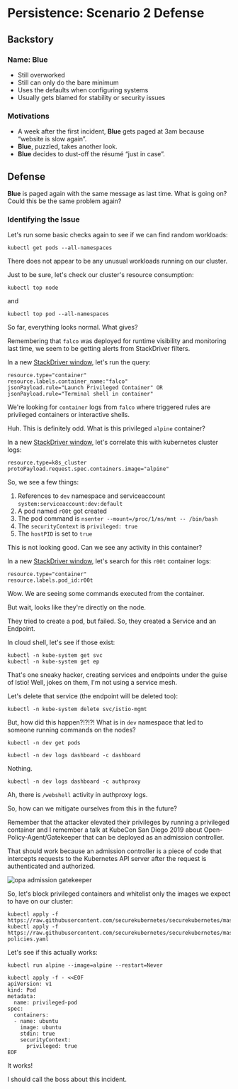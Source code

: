 # Persistence: Scenario 2 Defense

## Backstory

### Name: __Blue__

* Still overworked
* Still can only do the bare minimum
* Uses the defaults when configuring systems
* Usually gets blamed for stability or security issues

### Motivations

* A week after the first incident, __Blue__ gets paged at 3am because “website is slow again”.
* __Blue__, puzzled, takes another look.
* __Blue__ decides to dust-off the résumé “just in case”.

## Defense

__Blue__ is paged again with the same message as last time. What is going on? Could this be the same problem again?

### Identifying the Issue

Let's run some basic checks again to see if we can find random workloads:

```console
kubectl get pods --all-namespaces
```

There does not appear to be any unusual workloads running on our cluster.

Just to be sure, let's check our cluster's resource consumption:

```console
kubectl top node
```

and

```console
kubectl top pod --all-namespaces
```

So far, everything looks normal. What gives?

Remembering that `falco` was deployed for runtime visibility and monitoring last time, we seem to be getting alerts from StackDriver filters.

In a new <a href="https://console.cloud.google.com/logs/viewer" target="_blank">StackDriver window</a>, let's run the query:

```console
resource.type="container"
resource.labels.container_name:"falco"
jsonPayload.rule="Launch Privileged Container" OR jsonPayload.rule="Terminal shell in container"
```

We're looking for `container` logs from `falco` where triggered rules are privileged containers or interactive shells.

Huh. This is definitely odd. What is this privileged `alpine` container?

In a new <a href="https://console.cloud.google.com/logs/viewer" target="_blank">StackDriver window</a>, let's correlate this with kubernetes cluster logs:

```console
resource.type=k8s_cluster
protoPayload.request.spec.containers.image="alpine"
```

So, we see a few things:

1. References to `dev` namespace and serviceaccount `system:serviceaccount:dev:default`
1. A pod named `r00t` got created
1. The pod command is `nsenter --mount=/proc/1/ns/mnt -- /bin/bash`
1. The `securityContext` is `privileged: true`
1. The `hostPID` is set to `true`

This is not looking good. Can we see any activity in this container?

In a new <a href="https://console.cloud.google.com/logs/viewer" target="_blank">StackDriver window</a>, let's search for this `r00t` container logs:

```console
resource.type="container"
resource.labels.pod_id:r00t
```

Wow. We are seeing some commands executed from the container.

But wait, looks like they're directly on the node.

They tried to create a pod, but failed. So, they created a Service and an Endpoint.

In cloud shell, let's see if those exist:

```console
kubectl -n kube-system get svc
kubectl -n kube-system get ep
```

That's one sneaky hacker, creating services and endpoints under the guise of Istio! Well, jokes on them, I'm not using a service mesh.

Let's delete that service (the endpoint will be deleted too):

```console
kubectl -n kube-system delete svc/istio-mgmt
```

But, how did this happen?!?!?! What is in `dev` namespace that led to someone running commands on the nodes?

```console
kubectl -n dev get pods
```

```console
kubectl -n dev logs dashboard -c dashboard
```

Nothing.

```console
kubectl -n dev logs dashboard -c authproxy
```

Ah, there is `/webshell` activity in authproxy logs.

So, how can we mitigate ourselves from this in the future?

Remember that the attacker elevated their privileges by running a privileged container and I remember a talk at KubeCon San Diego 2019 about Open-Policy-Agent/Gatekeeper that can be deployed as an admission controller.

That should work because an admission controller is a piece of code that intercepts requests to the Kubernetes API server after the request is authenticated and authorized.

![opa admission gatekeeper](https://www.google.com/url?sa=i&rct=j&q=&esrc=s&source=images&cd=&ved=2ahUKEwiir96B8vnlAhWLFjQIHdGOCQUQjRx6BAgBEAQ&url=https%3A%2F%2Fwww.slideshare.net%2FTorinSandall%2Fenforcing-bespoke-policies-in-kubernetes&psig=AOvVaw1qCTJbyRTLCT7xERsgwbx8&ust=1574377132135039)

So, let's block privileged containers and whitelist only the images we expect to have on our cluster:

```console
kubectl apply -f https://raw.githubusercontent.com/securekubernetes/securekubernetes/master/manifests/security2.yaml
kubectl apply -f https://raw.githubusercontent.com/securekubernetes/securekubernetes/master/manifests/security2-policies.yaml
```

Let's see if this actually works:

```console
kubectl run alpine --image=alpine --restart=Never
```

```console
kubectl apply -f - <<EOF
apiVersion: v1
kind: Pod
metadata:
  name: privileged-pod
spec:
  containers:
  - name: ubuntu
    image: ubuntu
    stdin: true
    securityContext:
      privileged: true
EOF
```

It works!

I should call the boss about this incident.

